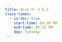 ```yaml
---
title: Acro Yr 1 & 2
class-times:
  - is-tbc: true
    start-time: 04:30 PM
    end-time: 05:15 PM
    day: Tuesday
---
```

